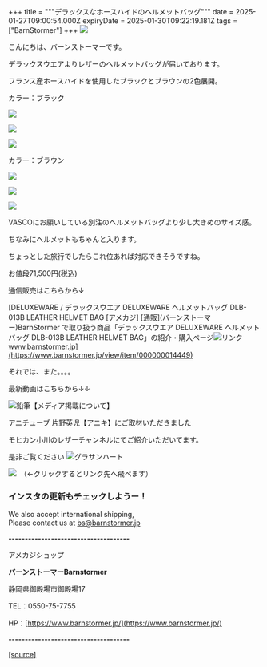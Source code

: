 +++
title = """デラックスなホースハイドのヘルメットバッグ"""
date = 2025-01-27T09:00:54.000Z
expiryDate = 2025-01-30T09:22:19.181Z
tags = ["BarnStormer"]
+++
[![](https://stat.ameba.jp/user_images/20231023/16/barnstormer-go/b2/03/p/o0420015015354743273.png)](https://ameblo.jp/barnstormer-go/entry-12825670498.html)

こんにちは、バーンストーマーです。

デラックスウエアよりレザーのヘルメットバッグが届いております。

フランス産ホースハイドを使用したブラックとブラウンの2色展開。

カラー：ブラック

[![](https://stat.ameba.jp/user_images/20250127/17/barnstormer-go/d0/7f/j/o0466070015537728105.jpg)](https://stat.ameba.jp/user_images/20250127/17/barnstormer-go/d0/7f/j/o0466070015537728105.jpg)

[![](https://stat.ameba.jp/user_images/20250127/17/barnstormer-go/65/2e/j/o0466070015537728102.jpg)](https://stat.ameba.jp/user_images/20250127/17/barnstormer-go/65/2e/j/o0466070015537728102.jpg)

[![](https://stat.ameba.jp/user_images/20250127/17/barnstormer-go/1b/ee/j/o0466070015537728110.jpg)](https://stat.ameba.jp/user_images/20250127/17/barnstormer-go/1b/ee/j/o0466070015537728110.jpg)

カラー：ブラウン

[![](https://stat.ameba.jp/user_images/20250127/17/barnstormer-go/69/99/j/o0466070015537728101.jpg)](https://stat.ameba.jp/user_images/20250127/17/barnstormer-go/69/99/j/o0466070015537728101.jpg)

[![](https://stat.ameba.jp/user_images/20250127/17/barnstormer-go/d3/49/j/o0466070015537728115.jpg)](https://stat.ameba.jp/user_images/20250127/17/barnstormer-go/d3/49/j/o0466070015537728115.jpg)

[![](https://stat.ameba.jp/user_images/20250127/17/barnstormer-go/d7/30/j/o0466070015537728107.jpg)](https://stat.ameba.jp/user_images/20250127/17/barnstormer-go/d7/30/j/o0466070015537728107.jpg)

VASCOにお願いしている別注のヘルメットバッグより少し大きめのサイズ感。

ちなみにヘルメットもちゃんと入ります。

ちょっとした旅行でしたらこれ位あれば対応できそうですね。

お値段71,500円(税込)

通信販売はこちらから↓

[DELUXEWARE / デラックスウエア DELUXEWARE ヘルメットバッグ DLB-013B LEATHER HELMET BAG \[アメカジ\] \[通販\](バーンストーマー)BarnStormer で取り扱う商品「デラックスウエア DELUXEWARE ヘルメットバッグ DLB-013B LEATHER HELMET BAG」の紹介・購入ページ![リンク](https://c.stat100.ameba.jp/ameblo/symbols/v3.20.0/svg/gray/editor_link.svg)www.barnstormer.jp](https://www.barnstormer.jp/view/item/000000014449)

それでは、また。。。。

最新動画はこちらから↓↓

![鉛筆](https://stat100.ameba.jp/blog/ucs/img/char/char3/519.png)【メディア掲載について】

アニチューブ 片野英児【アニキ】にご取材いただきました

モヒカン小川のレザーチャンネルにてご紹介いただいてます。

是非ご覧ください ![グラサンハート](https://stat100.ameba.jp/blog/ucs/img/char/char3/148.png)

[![](https://stat.ameba.jp/user_images/20230412/16/barnstormer-go/6a/23/p/o0108010815269242493.png)](https://www.instagram.com/barnstormer_daily/)　（←クリックするとリンク先へ飛べます）

### インスタの更新もチェックしようー！

We also accept international shipping,  
Please contact us at bs@barnstormer.jp

**\-------------------------------------**

アメカジショップ

**バーンストーマーBarnstormer**

静岡県御殿場市御殿場17

TEL：0550-75-7755

HP：[https://www.barnstormer.jp/](https://www.barnstormer.jp/)

**\-------------------------------------**

[[source]](https://ameblo.jp/barnstormer-go/entry-12884079252.html)
